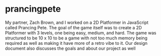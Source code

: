# prancingpete
My partner, Zach Brown, and I worked on a 2D Platformer in JavaScript called Prancing Pete. The goal of the game itself was to create a 2D Platformer with 3 levels, one being easy, medium, and hard. The game was structured to be 10 x 10 to be a game with not too much memory being required as well as making it have more of a retro vibe to it. Our design document also discusses the goals and about our project as well
